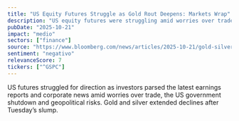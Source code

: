 ```yaml
---
title: "US Equity Futures Struggle as Gold Rout Deepens: Markets Wrap"
description: "US equity futures were struggling amid worries over trade, US government shutdown and geopolitical risks, as investors parsed the latest earnings reports and corporate news; gold and silver holdings declined."
pubDate: "2025-10-21"
impact: "medio"
sectors: ["finance"]
source: "https://www.bloomberg.com/news/articles/2025-10-21/gold-silver-hold-losses-as-stocks-take-a-breather-markets-wrap"
sentiment: "negativo"
relevanceScore: 7
tickers: ["^GSPC"]
---
```


US futures struggled for direction as investors parsed the latest earnings reports and corporate news amid worries over trade, the US government shutdown and geopolitical risks. Gold and silver extended declines after Tuesday’s slump.
